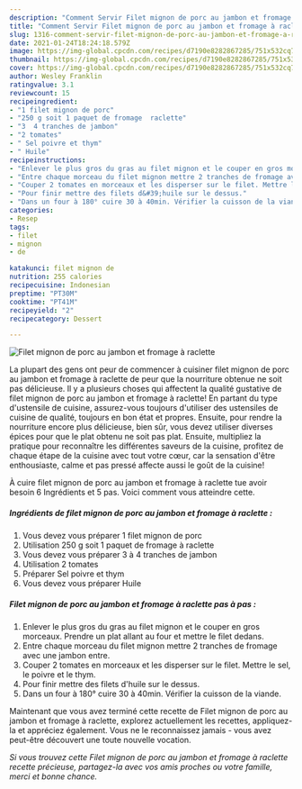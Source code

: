 ```yaml
---
description: "Comment Servir Filet mignon de porc au jambon et fromage à raclette"
title: "Comment Servir Filet mignon de porc au jambon et fromage à raclette"
slug: 1316-comment-servir-filet-mignon-de-porc-au-jambon-et-fromage-a-raclette
date: 2021-01-24T18:24:18.579Z
image: https://img-global.cpcdn.com/recipes/d7190e8282867285/751x532cq70/filet-mignon-de-porc-au-jambon-et-fromage-a-raclette-photo-principale-de-la-recette.jpg
thumbnail: https://img-global.cpcdn.com/recipes/d7190e8282867285/751x532cq70/filet-mignon-de-porc-au-jambon-et-fromage-a-raclette-photo-principale-de-la-recette.jpg
cover: https://img-global.cpcdn.com/recipes/d7190e8282867285/751x532cq70/filet-mignon-de-porc-au-jambon-et-fromage-a-raclette-photo-principale-de-la-recette.jpg
author: Wesley Franklin
ratingvalue: 3.1
reviewcount: 15
recipeingredient:
- "1 filet mignon de porc"
- "250 g soit 1 paquet de fromage  raclette"
- "3  4 tranches de jambon"
- "2 tomates"
- " Sel poivre et thym"
- " Huile"
recipeinstructions:
- "Enlever le plus gros du gras au filet mignon et le couper en gros morceaux. Prendre un plat allant au four et mettre le filet dedans."
- "Entre chaque morceau du filet mignon mettre 2 tranches de fromage avec une jambon entre."
- "Couper 2 tomates en morceaux et les disperser sur le filet. Mettre le sel, le poivre et le thym."
- "Pour finir mettre des filets d&#39;huile sur le dessus."
- "Dans un four à 180° cuire 30 à 40min. Vérifier la cuisson de la viande."
categories:
- Resep
tags:
- filet
- mignon
- de

katakunci: filet mignon de 
nutrition: 255 calories
recipecuisine: Indonesian
preptime: "PT30M"
cooktime: "PT41M"
recipeyield: "2"
recipecategory: Dessert

---
```



![Filet mignon de porc au jambon et fromage à raclette](https://img-global.cpcdn.com/recipes/d7190e8282867285/751x532cq70/filet-mignon-de-porc-au-jambon-et-fromage-a-raclette-photo-principale-de-la-recette.jpg)

La plupart des gens ont peur de commencer à cuisiner filet mignon de porc au jambon et fromage à raclette de peur que la nourriture obtenue ne soit pas délicieuse. Il y a plusieurs choses qui affectent la qualité gustative de filet mignon de porc au jambon et fromage à raclette! En partant du type d'ustensile de cuisine, assurez-vous toujours d'utiliser des ustensiles de cuisine de qualité, toujours en bon état et propres. Ensuite, pour rendre la nourriture encore plus délicieuse, bien sûr, vous devez utiliser diverses épices pour que le plat obtenu ne soit pas plat. Ensuite, multipliez la pratique pour reconnaître les différentes saveurs de la cuisine, profitez de chaque étape de la cuisine avec tout votre cœur, car la sensation d'être enthousiaste, calme et pas pressé affecte aussi le goût de la cuisine!

<!--inarticleads1-->

À cuire filet mignon de porc au jambon et fromage à raclette tue avoir besoin 6 Ingrédients et 5 pas. Voici comment vous atteindre cette.

##### Ingrédients de filet mignon de porc au jambon et fromage à raclette :

1. Vous devez vous préparer 1 filet mignon de porc
1. Utilisation 250 g soit 1 paquet de fromage à raclette
1. Vous devez vous préparer 3 à 4 tranches de jambon
1. Utilisation 2 tomates
1. Préparer  Sel poivre et thym
1. Vous devez vous préparer  Huile




<!--inarticleads2-->

##### Filet mignon de porc au jambon et fromage à raclette pas à pas :

1. Enlever le plus gros du gras au filet mignon et le couper en gros morceaux. Prendre un plat allant au four et mettre le filet dedans.
1. Entre chaque morceau du filet mignon mettre 2 tranches de fromage avec une jambon entre.
1. Couper 2 tomates en morceaux et les disperser sur le filet. Mettre le sel, le poivre et le thym.
1. Pour finir mettre des filets d&#39;huile sur le dessus.
1. Dans un four à 180° cuire 30 à 40min. Vérifier la cuisson de la viande.




<!--inarticleads1-->

<p>
Maintenant que vous avez terminé cette recette de Filet mignon de porc au jambon et fromage à raclette, explorez actuellement les recettes, appliquez-la et appréciez également. Vous ne le reconnaissez jamais - vous avez peut-être découvert une toute nouvelle vocation.
</p>

<p>
<i>Si vous trouvez cette Filet mignon de porc au jambon et fromage à raclette recette précieuse, partagez-la avec vos amis proches ou votre famille, merci et bonne chance.</i>
</p>
